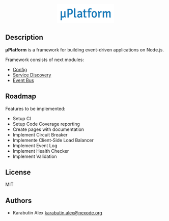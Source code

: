 <p align="center">
  <img src="https://github.com/KarabutinAlex/uplatform/raw/master/assets/logo.png" alt="μPlatform" width="180" height="60" />
</p>

## Description

**μPlatform** is a framework for building event-driven applications on Node.js.

Framework consists of next modules:

* [Config](./packages/config)
* [Service Discovery](./packages/service-discovery)
* [Event Bus](./packages/event-bus)

## Roadmap

Features to be implemented:

* Setup CI
* Setup Code Coverage reporting
* Create pages with documentation
* Implement Circuit Breaker
* Implemente Client-Side Load Balancer
* Implement Event Log
* Implement Health Checker
* Implement Validation

## License

MIT

## Authors

* Karabutin Alex <karabutin.alex@nexode.org>
